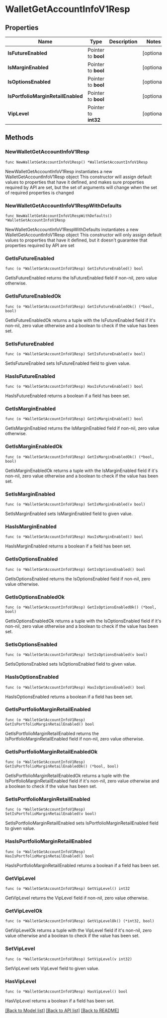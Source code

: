 # WalletGetAccountInfoV1Resp

## Properties

Name | Type | Description | Notes
------------ | ------------- | ------------- | -------------
**IsFutureEnabled** | Pointer to **bool** |  | [optional] 
**IsMarginEnabled** | Pointer to **bool** |  | [optional] 
**IsOptionsEnabled** | Pointer to **bool** |  | [optional] 
**IsPortfolioMarginRetailEnabled** | Pointer to **bool** |  | [optional] 
**VipLevel** | Pointer to **int32** |  | [optional] 

## Methods

### NewWalletGetAccountInfoV1Resp

`func NewWalletGetAccountInfoV1Resp() *WalletGetAccountInfoV1Resp`

NewWalletGetAccountInfoV1Resp instantiates a new WalletGetAccountInfoV1Resp object
This constructor will assign default values to properties that have it defined,
and makes sure properties required by API are set, but the set of arguments
will change when the set of required properties is changed

### NewWalletGetAccountInfoV1RespWithDefaults

`func NewWalletGetAccountInfoV1RespWithDefaults() *WalletGetAccountInfoV1Resp`

NewWalletGetAccountInfoV1RespWithDefaults instantiates a new WalletGetAccountInfoV1Resp object
This constructor will only assign default values to properties that have it defined,
but it doesn't guarantee that properties required by API are set

### GetIsFutureEnabled

`func (o *WalletGetAccountInfoV1Resp) GetIsFutureEnabled() bool`

GetIsFutureEnabled returns the IsFutureEnabled field if non-nil, zero value otherwise.

### GetIsFutureEnabledOk

`func (o *WalletGetAccountInfoV1Resp) GetIsFutureEnabledOk() (*bool, bool)`

GetIsFutureEnabledOk returns a tuple with the IsFutureEnabled field if it's non-nil, zero value otherwise
and a boolean to check if the value has been set.

### SetIsFutureEnabled

`func (o *WalletGetAccountInfoV1Resp) SetIsFutureEnabled(v bool)`

SetIsFutureEnabled sets IsFutureEnabled field to given value.

### HasIsFutureEnabled

`func (o *WalletGetAccountInfoV1Resp) HasIsFutureEnabled() bool`

HasIsFutureEnabled returns a boolean if a field has been set.

### GetIsMarginEnabled

`func (o *WalletGetAccountInfoV1Resp) GetIsMarginEnabled() bool`

GetIsMarginEnabled returns the IsMarginEnabled field if non-nil, zero value otherwise.

### GetIsMarginEnabledOk

`func (o *WalletGetAccountInfoV1Resp) GetIsMarginEnabledOk() (*bool, bool)`

GetIsMarginEnabledOk returns a tuple with the IsMarginEnabled field if it's non-nil, zero value otherwise
and a boolean to check if the value has been set.

### SetIsMarginEnabled

`func (o *WalletGetAccountInfoV1Resp) SetIsMarginEnabled(v bool)`

SetIsMarginEnabled sets IsMarginEnabled field to given value.

### HasIsMarginEnabled

`func (o *WalletGetAccountInfoV1Resp) HasIsMarginEnabled() bool`

HasIsMarginEnabled returns a boolean if a field has been set.

### GetIsOptionsEnabled

`func (o *WalletGetAccountInfoV1Resp) GetIsOptionsEnabled() bool`

GetIsOptionsEnabled returns the IsOptionsEnabled field if non-nil, zero value otherwise.

### GetIsOptionsEnabledOk

`func (o *WalletGetAccountInfoV1Resp) GetIsOptionsEnabledOk() (*bool, bool)`

GetIsOptionsEnabledOk returns a tuple with the IsOptionsEnabled field if it's non-nil, zero value otherwise
and a boolean to check if the value has been set.

### SetIsOptionsEnabled

`func (o *WalletGetAccountInfoV1Resp) SetIsOptionsEnabled(v bool)`

SetIsOptionsEnabled sets IsOptionsEnabled field to given value.

### HasIsOptionsEnabled

`func (o *WalletGetAccountInfoV1Resp) HasIsOptionsEnabled() bool`

HasIsOptionsEnabled returns a boolean if a field has been set.

### GetIsPortfolioMarginRetailEnabled

`func (o *WalletGetAccountInfoV1Resp) GetIsPortfolioMarginRetailEnabled() bool`

GetIsPortfolioMarginRetailEnabled returns the IsPortfolioMarginRetailEnabled field if non-nil, zero value otherwise.

### GetIsPortfolioMarginRetailEnabledOk

`func (o *WalletGetAccountInfoV1Resp) GetIsPortfolioMarginRetailEnabledOk() (*bool, bool)`

GetIsPortfolioMarginRetailEnabledOk returns a tuple with the IsPortfolioMarginRetailEnabled field if it's non-nil, zero value otherwise
and a boolean to check if the value has been set.

### SetIsPortfolioMarginRetailEnabled

`func (o *WalletGetAccountInfoV1Resp) SetIsPortfolioMarginRetailEnabled(v bool)`

SetIsPortfolioMarginRetailEnabled sets IsPortfolioMarginRetailEnabled field to given value.

### HasIsPortfolioMarginRetailEnabled

`func (o *WalletGetAccountInfoV1Resp) HasIsPortfolioMarginRetailEnabled() bool`

HasIsPortfolioMarginRetailEnabled returns a boolean if a field has been set.

### GetVipLevel

`func (o *WalletGetAccountInfoV1Resp) GetVipLevel() int32`

GetVipLevel returns the VipLevel field if non-nil, zero value otherwise.

### GetVipLevelOk

`func (o *WalletGetAccountInfoV1Resp) GetVipLevelOk() (*int32, bool)`

GetVipLevelOk returns a tuple with the VipLevel field if it's non-nil, zero value otherwise
and a boolean to check if the value has been set.

### SetVipLevel

`func (o *WalletGetAccountInfoV1Resp) SetVipLevel(v int32)`

SetVipLevel sets VipLevel field to given value.

### HasVipLevel

`func (o *WalletGetAccountInfoV1Resp) HasVipLevel() bool`

HasVipLevel returns a boolean if a field has been set.


[[Back to Model list]](../README.md#documentation-for-models) [[Back to API list]](../README.md#documentation-for-api-endpoints) [[Back to README]](../README.md)


